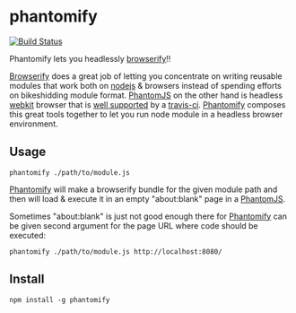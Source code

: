 # phantomify

[![Build Status](https://secure.travis-ci.org/Gozala/phantomify.png)](http://travis-ci.org/Gozala/phantomify)

Phantomify lets you headlessly [browserify][]!!

[Browserify][] does a great job of letting you concentrate on writing reusable
modules that work both on [nodejs][] & browsers instead of spending efforts
on bikeshidding module format. [PhantomJS][] on the other hand is headless
[webkit][] browser that is [well supported](http://about.travis-ci.org/docs/user/gui-and-headless-browsers/)
by a [travis-ci][]. [Phantomify][] composes this great tools together to
let you run node module in a headless browser environment.

## Usage

    phantomify ./path/to/module.js

[Phantomify][] will make a browserify bundle for the given module path
and then will load & execute it in an empty "about:blank" page in a
[PhantomJS][].


Sometimes "about:blank" is just not good enough there for [Phantomify][]
can be given second argument for the page URL where code should be executed:

    phantomify ./path/to/module.js http://localhost:8080/


## Install

    npm install -g phantomify

[Browserify]:https://github.com/substack/node-browserify
[nodejs]:http://nodejs.org/
[PhantomJS]:https://github.com/ariya/phantomjs
[webkit]:http://webkit.org/
[travis-ci]:http://travis-ci.org/
[Phantomify]:https://github.com/Gozala/phantomify
